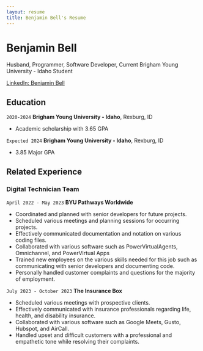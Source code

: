 ```yaml
---
layout: resume
title: Benjamin Bell's Resume
---
```

# Benjamin Bell
Husband, Programmer, Software Developer, Current Brigham Young University - Idaho Student

<div id="webaddress">
<a href="https://www.linkedin.com/in/benjamin-bell-11231b230/">LinkedIn: Benjamin Bell</a>
</div>

<!-- https://www.monique.tech/the-art-of-markdown -->


## Education

`2020-2024`
__Brigham Young University - Idaho__, Rexburg, ID

- Academic scholarship with 3.65 GPA

`Expected 2024`
__Brigham Young University - Idaho__, Rexburg, ID

- 3.85 Major GPA


## Related Experience

### Digital Technician Team

`April 2022 - May 2023`
__BYU Pathways Worldwide__

- Coordinated and planned with senior developers for future projects.
- Scheduled various meetings and planning sessions for occurring projects.
- Effectively communicated documentation and notation on various coding files.
- Collaborated with various software such as PowerVirtualAgents, Omnichannel, and PowerVirtual Apps
- Trained new employees on the various skills needed for this job such as communicating with senior 
developers and documenting code.
- Personally handled customer complaints and questions for the majority of employment.

`July 2023 - October 2023`
__The Insurance Box__
- Scheduled various meetings with prospective clients.
- Effectively communicated with insurance professionals regarding life, health, and disability insurance.
- Collaborated with various software such as Google Meets, Gusto, Hubspot, and AirCall.
- Handled upset and difficult customers with a professional and empathetic tone while resolving their 
complaints.

<!-- ### Footer

Last updated: May 2013 -->

